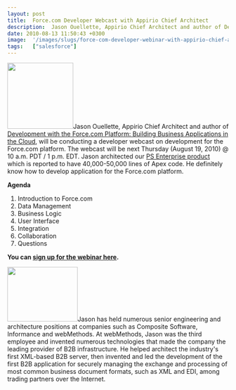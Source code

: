 ```yaml
---
layout: post
title:  Force.com Developer Webcast with Appirio Chief Architect
description:  Jason Ouellette, Appirio Chief Architect and author of Development with the Force.com Platform- Building Business Applications in the Cloud , will be conducting a developer webcast on development for the Force.com platform. The webcast will be next Thursday (August 19, 2010) @ 10 a.m. PDT / 1 p.m. EDT. Jason architected our PS Enterprise product  which is reported to have 40,000-50,000 lines of Apex code. He definitely know how to develop application for the Force.com platform. Agenda 1. Introd
date: 2010-08-13 11:50:43 +0300
image:  '/images/slugs/force-com-developer-webinar-with-appirio-chief-architect.jpg'
tags:   ["salesforce"]
---
```

<p><a href="/2009/08/28/first-force-com-book-not-published-by-salesforce-com/force-book-cover/" rel="attachment wp-att-1160"><img src="http://res.cloudinary.com/blog-jeffdouglas-com/image/upload/c_crop,h_240,w_240,x_0,y_0/h_150,w_150/v1400399510/force-book-cover_hysop8.jpg" alt="" title="force-book-cover" width="150" height="150" class="alignleft size-thumbnail wp-image-1160" /></a>Jason Ouellette, Appirio Chief Architect and author of <a href="http://www.amazon.com/gp/product/0321647734" target="_blank">Development with the Force.com Platform: Building Business Applications in the Cloud</a>, will be conducting a developer webcast on development for the Force.com platform. The webcast will be next Thursday (August 19, 2010) @ 10 a.m. PDT / 1 p.m. EDT. Jason architected our <a href="http://www.appirio.com/pscloud/products.php" target="_blank">PS Enterprise product</a> which is reported to have 40,000-50,000 lines of Apex code. He definitely know how to develop application for the Force.com platform.
<p><strong>Agenda</strong></p><ol><li>Introduction to Force.com</li><li>Data Management</li><li>Business Logic</li><li>User Interface</li><li>Integration</li><li>Collaboration</li><li>Questions</li></ol><p><strong>You can <a href="http://www.safaribooksonline.com/Corporate/NewsEvents/webcastsEvents.php" target="_blank">sign up for the webinar here</a>.</strong></p>
<p><a href="/2010/08/13/force-com-developer-webinar-with-appirio-chief-architect/jason-ouellette/" rel="attachment wp-att-3097"><img src="http://res.cloudinary.com/blog-jeffdouglas-com/image/upload/v1400327950/Jason-Ouellette_vf5i6h.jpg" alt="" title="Jason Ouellette" width="160" height="124" class="alignleft size-full wp-image-3097" /></a>Jason has held numerous senior engineering and architecture positions at companies such as Composite Software, Informance and webMethods. At webMethods, Jason was the third employee and invented numerous technologies that made the company the leading provider of B2B infrastructure. He helped architect the industry's first XML-based B2B server, then invented and led the development of the first B2B application for securely managing the exchange and processing of most common business document formats, such as XML and EDI, among trading partners over the Internet.</p>
<p> </p></p>

